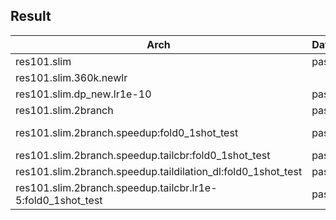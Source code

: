 

## Result 

Arch |Dataset| Result 
|----|----|----|
res101.slim|pascal0|53.8
res101.slim.360k.newlr||55.3
res101.slim.dp_new.lr1e-10|pascal0|22
res101.slim.2branch|pascal0|55.3
res101.slim.2branch.speedup:fold0_1shot_test|pascal0|49.9(backup), 51.4(backup2)
res101.slim.2branch.speedup.tailcbr:fold0_1shot_test|pascal0|43.4
res101.slim.2branch.speedup.taildilation_dl:fold0_1shot_test|pascal0|47.0
res101.slim.2branch.speedup.tailcbr.lr1e-5:fold0_1shot_test|pascal0|43.4
